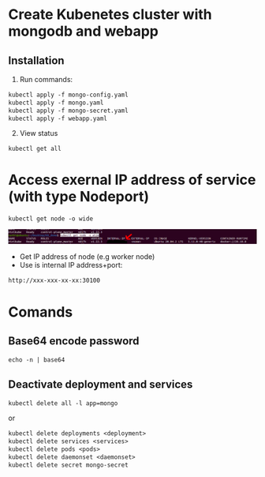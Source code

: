 # Create Kubenetes cluster with mongodb and webapp
## Installation
1. Run commands:
```
kubectl apply -f mongo-config.yaml
kubectl apply -f mongo.yaml
kubectl apply -f mongo-secret.yaml 
kubectl apply -f webapp.yaml
```
2. View status
```
kubectl get all
```
# Access exernal IP address of service (with type Nodeport)

```
kubectl get node -o wide
```
<img src="img/mod.png">

- Get IP address of node (e.g worker node)
- Use is internal IP address+port: 
```
http://xxx-xxx-xx-xx:30100
```
# Comands
## Base64 encode password
```
echo -n | base64
```
## Deactivate deployment and services
```
kubectl delete all -l app=mongo
```
or

```
kubectl delete deployments <deployment>
kubectl delete services <services>
kubectl delete pods <pods>
kubectl delete daemonset <daemonset>
kubectl delete secret mongo-secret
```
